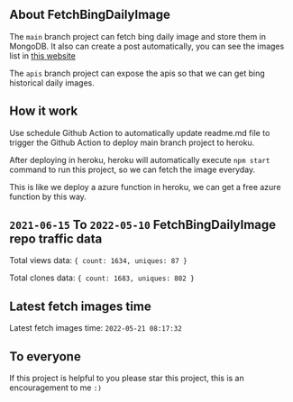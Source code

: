 ## About FetchBingDailyImage

The `main` branch project can fetch bing daily image and store them in MongoDB.
It also can create a post automatically, you can see the images list in [this website](https://oursalbum.netlify.app)

The `apis` branch project can expose the apis so that we can get bing historical daily images.

## How it work

Use schedule Github Action to automatically update readme.md file to trigger the Github Action to deploy main branch project to heroku.

After deploying in heroku, heroku will automatically execute `npm start` command to run this project, so we can fetch the image everyday.

This is like we deploy a azure function in heroku, we can get a free azure function by this way.

## `2021-06-15` To `2022-05-10` FetchBingDailyImage repo traffic data

Total views data: `{ count: 1634, uniques: 87 }`

Total clones data: `{ count: 1683, uniques: 802 }`

## Latest fetch images time

Latest fetch images time: `2022-05-21 08:17:32`

## To everyone

If this project is helpful to you please star this project, this is an encouragement to me `:)`



